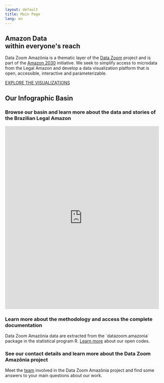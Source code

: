 ```yaml
---
layout: default
title: Main Page
lang: en
---
```


<div class="capa">
    <div class="capa-content">
        <h2>Amazon Data<br> within everyone's reach</h2>
        <p>
            Data Zoom Amazônia is a thematic layer of the
            <a href="https://www.econ.puc-rio.br/datazoom/index.html" style="text-decoration: underline;">Data Zoom</a> project
            and is part of the
            <a href="https://amazonia2030.org.br/project/" style="text-decoration: underline;">Amazon 2030</a> initiative.
            We seek to simplify access to microdata from the Legal Amazon and develop a data visualization platform that is open, accessible, interactive and parameterizable.
        </p>
        <a href="{{ site.baseurl }}/en/viz/" class="cta-button">EXPLORE THE VISUALIZATIONS</a>
    </div>
</div>

## Our Infographic Basin

### Browse our basin and learn more about the data and stories of the Brazilian Legal Amazon

<div class="alignfull has-no-padding shinyblock">
  <iframe class="shinyframe"  width="100%" height="600px" frameborder="0" scrolling="no" 
    src= "https://datazoompuc.github.io/basin_infographic/"  allowfullscreen="allowfullscreen">
  </iframe>
</div>

<div class="block">
    <img src="{{ site.baseurl }}/assets/img/Icone_-Doc1-2-768x1024.png" alt="">
    <div class="text-content">
        <h3>Learn more about the methodology and access the complete documentation</h3>
        <p>Data Zoom Amazônia data are extracted from the `datazoom.amazonia` package in the statistical program R. <a href="https://www.econ.puc-rio.br/datazoom/english/dz_amazonia.html" style="text-decoration: underline;">Learn more</a> about our open codes.</p>
    </div>
</div>

<div class="block">
    <div class="text-content">
        <h3>See our contact details and learn more about the Data Zoom Amazônia project</h3>
        <p>Meet the <a href="https://www.econ.puc-rio.br/datazoom/english/equipe.html" style="text-decoration: underline;">team</a> involved in the Data Zoom Amazônia project and find some answers to your main questions about our work.</p>
    </div>
    <img src="{{ site.baseurl }}/assets/img/Icone_-Doc2-1-768x1024.png" alt="">
</div>
